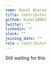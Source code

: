 ```yaml
---
name: Kunal Anarse
title: Contributor
github: Kunal10083
twitter: ""
linkedin: ""
slack: ""
joining_date: ""
role : contributor
---
```


Still waiting for this
